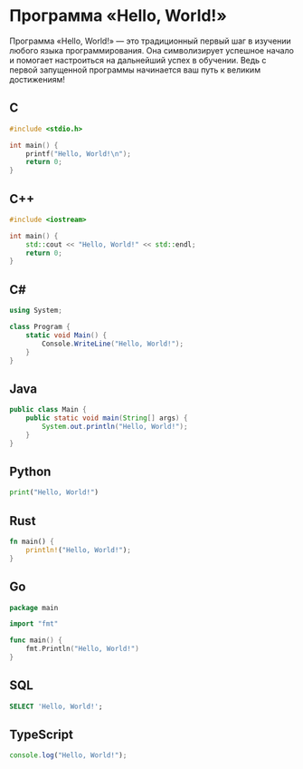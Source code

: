 # Программа «Hello, World!»

Программа «Hello, World!» — это традиционный первый шаг в изучении любого языка программирования. Она символизирует успешное начало и помогает настроиться на дальнейший успех в обучении. Ведь с первой запущенной программы начинается ваш путь к великим достижениям!

## C

```C
#include <stdio.h>

int main() {
    printf("Hello, World!\n");
    return 0;
}
```

## C++

```cpp
#include <iostream>

int main() {
    std::cout << "Hello, World!" << std::endl;
    return 0;
}
```

## C#

```csharp
using System;

class Program {
    static void Main() {
        Console.WriteLine("Hello, World!");
    }
}
```

## Java

```java
public class Main {
    public static void main(String[] args) {
        System.out.println("Hello, World!");
    }
}
```

## Python

```py
print("Hello, World!")
```

## Rust

```rust
fn main() {
    println!("Hello, World!");
}
```

## Go

```go
package main

import "fmt"

func main() {
    fmt.Println("Hello, World!")
}
```

## SQL

```sql
SELECT 'Hello, World!';
```

## TypeScript

```ts
console.log("Hello, World!");
```